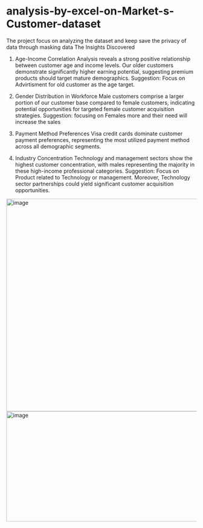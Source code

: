 # analysis-by-excel-on-Market-s-Customer-dataset
The project focus on analyzing the dataset and keep save the privacy of data through masking data
The Insights Discovered

1. Age-Income Correlation
Analysis reveals a strong positive relationship between customer age and income levels. Our older customers demonstrate significantly higher earning potential, suggesting premium products should target mature demographics.
Suggestion: Focus on Advirtisment for old customer as the age target.

2. Gender Distribution in Workforce
Male customers comprise a larger portion of our customer base compared to female customers, indicating potential opportunities for targeted female customer acquisition strategies.
Suggestion: focusing on Females more and their need will increase the sales
3. Payment Method Preferences
Visa credit cards dominate customer payment preferences, representing the most utilized payment method across all demographic segments.

4. Industry Concentration
Technology and management sectors show the highest customer concentration, with males representing the majority in these high-income professional categories. 
Suggestion: Focus on Product related to Technology or management.
Moreover, Technology sector partnerships could yield significant customer acquisition opportunities.

<img width="1030" height="563" alt="image" src="https://github.com/user-attachments/assets/38354631-462b-480e-8d64-9a3a02c2e3e4" />
<img width="791" height="292" alt="image" src="https://github.com/user-attachments/assets/ccc907de-a0ab-493d-8257-21eb695362ae" />

